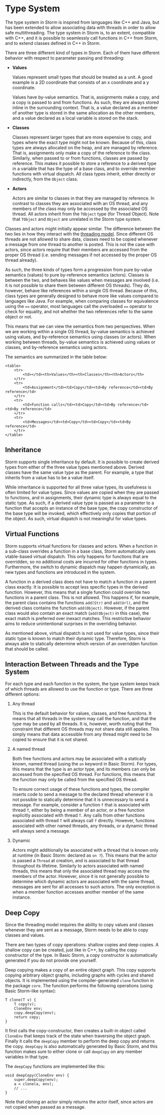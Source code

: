 Type System
===========

The type system in Storm is inspired from languages like C++ and Java, but has been extended to
allow associating data with threads in order to allow safe multithreading. The type system in Storm
is, to an extent, compatible with C++, and it is possible to seamlessly call functions in C++ from
Storm, and to extend classes defined in C++ in Storm.

There are three different kind of types in Storm. Each of them have different behavior with respect
to parameter passing and threading:

- **Values**

  Values represent small types that should be treated as a unit. A good example is a 2D coordinate
  that consists of an x coordinate and a y coordinate.

  Values have by-value semantics. That is, assignments make a copy, and a copy is passed to and from
  functions. As such, they are always stored inline in the surrounding context. That is, a value
  declared as a member of another type is stored in the same allocation as the other members, and a
  value declared as a local variable is stored on the stack.

- **Classes**

  Classes represent larger types that are more expensive to copy, and types where the exact type
  might not be known. Because of this, class types are always allocated on the heap, and are managed
  by reference. That is, assignments only make a copy of the reference to the class. Similarly, when
  passed to or from functions, classes are passed by reference. This makes it possible to store a
  reference to a derived type in a variable that has the type of a base class, and to override
  member functions with virtual dispatch. All class types inherit, either directly or indirectly,
  from the `Object` class.

- **Actors**

  Actors are similar to classes in that they are managed by reference. In contrast to classes they
  are associated with an OS thread, and any members of the class may only be accessed by the
  associated OS thread. All actors inherit from the `TObject` type (for Thread Object). Note that
  `TObject` and `Object` are unrelated in the Storm type system.


Classes and actors might initially appear similar. The difference between the two lies in how they
interact with the [threading model](md:Threading_Model). Since different OS threads are not
allowed to share data, classes need to be copied whenever a message from one thread to another is
posted. This is not the case with actors, since actors require that their members are accessed from
the proper OS thread (i.e. sending messages if not accessed by the proper OS thread already).

As such, the three kinds of types form a progression from pure by-value semantics (values) to pure
by-reference semantics (actors). Classes is between the two, and behaves like values when messages
are involved (i.e. it is not possible to share them between different OS threads). They do, however,
behave like references within a single OS thread. Because of this, class types are generally
designed to behave more like values compared to languages like Java. For example, when comparing
classes for equivalence using the `==` operator, most languages call the overloaded `==` operator to
check for equality, and not whether the two references refer to the same object or not.

This means that we can view the semantics from two perspectives. When we are working within a single
OS thread, by-value semantics is achieved using values, and by-reference semantics using classes (or
actors). When working between threads, by-value semantics is achieved using values or classes, and
by-reference semantics using actors.

The semantics are summarized in the table below:

```inlinehtml
<table>
    <tr>
        <td></td><th>Values</th><th>Classes</th><th>Actors</th>
    </tr>
    <tr>
        <td>Assignment</td><td>Copy</td><td>By reference</td><td>By reference</td>
    </tr>
    <tr>
        <td>Function calls</td><td>Copy</td><td>By reference</td><td>By reference</td>
    </tr>
    <tr>
        <td>Messages</td><td>Copy</td><td>Copy</td><td>By reference</td>
    </tr>
</table>
```

Inheritance
-----------

Storm supports single inheritance by default. It is possible to create derived types from either of
the three value types mentioned above. Derived classes have the same value type as the parent. For
example, a type that inherits from a value has to be a value itself.

While inheritance is supported for all three value types, its usefulness is often limited for value
types. Since values are copied when they are passed to functions, and in assignments, their dynamic
type is always equal to the static type. As such, if a derived value type is passed as a parameter
to a function that accepts an instance of the base type, the copy constructor of the base type will
be invoked, which effectively only copies that portion of the object. As such, virtual dispatch is
not meaningful for value types.


Virtual Functions
------------------

Storm supports virtual functions for classes and actors. When a function in a sub-class overrides a
function in a base class, Storm automatically uses vtable-based virtual dispatch. This only happens
for functions that are overridden, so no additional costs are incurred for other functions in types.
Furthermore, the switch to dynamic dispatch may happen dynamically, as new types and functions are
introduced in the system.

A function in a derived class does not have to match a function in a parent class exactly. It is
possible to accept less specific types in the derived function. However, this means that a single
function could override two functions in a parent class. This is not allowed. This happens if, for
example, the parent class contains the functions `add(Str)` and `add(Url)`, and the derived class
contains the function `add(Object)`. However, if the parent class would also contain an exact match
(`add(Object)` in this case), the exact match is preferred over inexact matches. This restrictive
behavior aims to reduce unintentional surprises in the overriding behavior.

As mentioned above, virtual dispatch is not used for value types, since their static type is known
to match their dynamic type. Therefore, Storm is always able to statically determine which version
of an overridden function that should be called.


Interaction Between Threads and the Type System
-----------------------------------------------

For each type and each function in the system, the type system keeps track of which threads are
allowed to use the function or type. There are three different options:

1. Any thread

   This is the default behavior for values, classes, and free functions. It means that all threads
   in the system may call the function, and that the type may be used by all threads. It is,
   however, worth noting that the constraint that different OS threads may not share data still
   applies. This simply means that data accessible from any thread might need to be copied to ensure
   that it is not shared.

2. A named thread

   Both free functions and actors may be associated with a statically known, named thread (using the
   `on` keyword in Basic Storm). For types, this means that the type is an actor type, and its
   members can only be accessed from the specified OS thread. For functions, this means that the
   function may only be called from the specified OS thread.

   To ensure correct usage of these functions and types, the compiler inserts code to send a message
   to the declared thread whenever it is not possible to statically determine that it is unnecessary
   to send a message. For example, consider a function `f` that is associated with thread `T`,
   either by being a member of an actor, or a free function explicitly associated with thread `T`.
   Any calls from other functions associated with thread `T` will always call `f` directly. However,
   functions associated with other named threads, any threads, or a dynamic thread will always send
   a message.

3. Dynamic

   Actors might additionally be associated with a thread that is known only at runtime (in Basic
   Storm: declared as `on ?`). This means that the actor is passed a `Thread` at creation, and is
   associated to that thread throughout its lifetime. Similarly to actors associated with named
   threads, this means that only the associated thread may access the members of the actor. However,
   since it is not generally possible to determine which dynamic actors are associated with the same
   thread, messages are sent for all accesses to such actors. The only exception is when a member
   function accesses another member of the same instance.



Deep Copy
---------

Since the threading model requires the ability to copy values and classes whenever they are sent as
a message, Storm needs to be able to copy classes and values.

There are two types of copy operations: shallow copies and deep copies. A shallow copy can be
created, just like in C++, by calling the copy constructor of the type. In Basic Storm, a copy
constructor is automatically generated if you do not provide one yourself.

Deep copying makes a copy of an entire object graph. This copy supports copying arbitrary object
graphs, including graphs with cycles and shared objects. It is implemented using the
compiler-generated `clone` function in the package `core`. The function performs the following
operations (using Basic Storm-like syntax):

```bs
T clone(T v) {
    T copy(v);
    CloneEnv env;
    copy.deepCopy(env);
    return copy;
}
```

It first calls the copy-constructor, then creates a built-in object called `CloneEnv` that keeps
track of the state when traversing the object graph. Finally it calls the `deepCopy` member to
perform the deep copy and returns the copy. `deepCopy` is also automatically generated by Basic
Storm, and this function makes sure to either clone or call `deepCopy` on any member variables in
that type.

The `deepCopy` functions are implemented like this:

```bs
void deepCopy(CloneEnv env) {
    super.deepCopy(env);
    a = clone(a, env);
    // ...
}
```

Note that cloning an actor simply returns the actor itself, since actors are not copied when passed
as a message.

